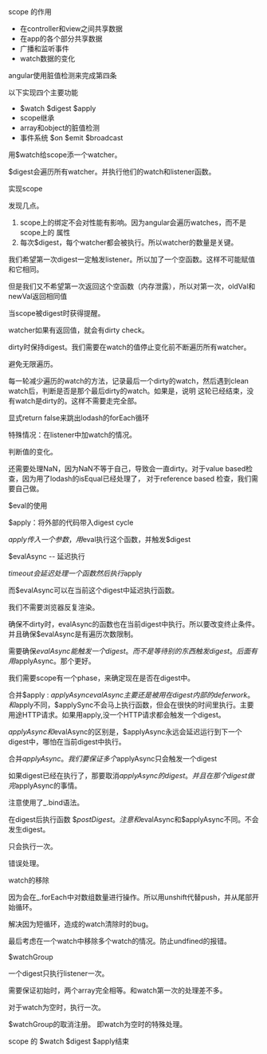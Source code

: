 scope 的作用
+ 在controller和view之间共享数据
+ 在app的各个部分共享数据
+ 广播和监听事件
+ watch数据的变化

angular使用脏值检测来完成第四条

以下实现四个主要功能

+ $watch $digest $apply
+ scope继承
+ array和object的脏值检测
+ 事件系统 $on $emit $broadcast


用$watch给scope添一个watcher。



$digest会遍历所有watcher。并执行他们的watch和listener函数。

实现scope

发现几点。

1. scope上的绑定不会对性能有影响。因为angular会遍历watches，而不是scope上的
属性
2. 每次$digest，每个watcher都会被执行。所以watcher的数量是关键。

我们希望第一次digest一定触发listener。所以加了一个空函数。这样不可能赋值和它相同。

但是我们又不希望第一次返回这个空函数（内存泄露），所以对第一次，oldVal和newVal返回相同值

当scope被digest时获得提醒。

watcher如果有返回值，就会有dirty check。

dirty时保持digest。我们需要在watch的值停止变化前不断遍历所有watcher。

避免无限遍历。

每一轮减少遍历的watch的方法，记录最后一个dirty的watch，然后遇到clean watch后，判断是否是那个最后dirty的watch。如果是，说明
这轮已经结束，没有watch是dirty的。这样不需要走完全部。

显式return false来跳出lodash的forEach循环


特殊情况：在listener中加watch的情况。

判断值的变化。


还需要处理NaN，因为NaN不等于自己，导致会一直dirty。对于value based检查，因为用了lodash的isEqual已经处理了，
对于reference based 检查，我们需要自己做。

$eval的使用

$apply：将外部的代码带入digest cycle

$apply传入一个参数，用$eval执行这个函数，并触发$digest

$evalAsync -- 延迟执行

$timeout会延迟处理一个函数然后执行$apply

而$evalAsync可以在当前这个digest中延迟执行函数。

我们不需要浏览器反复渲染。


确保不dirty时，evalAsync的函数也在当前digest中执行。所以要改变终止条件。并且确保$evalAsync是有遍历次数限制。

需要确保$evalAsync能触发一个digest。而不是等待别的东西触发digest。后面有用$applyAsync。那个更好。

我们需要scope有一个phase，来确定现在是否在digest中。

合并$apply : $applyAsync
evalAsync主要还是被用在digest内部的defer work。
和$apply不同，$applySync不会马上执行函数，但会在很快的时间里执行。主要用途HTTP请求。如果用apply,没一个HTTP请求都会触发一个digest。

$applyAsync和$evalAsync的区别是，$applyAsync永远会延迟运行到下一个digest中，哪怕在当前digest中执行。

合并$applyAsync。我们要保证多个$applyAsync只会触发一个digest

如果digest已经在执行了，那要取消$applyAsync的digest。并且在那个digest做完$applyAsync的事情。

注意使用了_.bind语法。

在digest后执行函数 $$postDigest 。注意和$evalAsync和$applyAsync不同。不会发生digest。

只会执行一次。

错误处理。

watch的移除

因为会在_.forEach中对数组数量进行操作。所以用unshift代替push，并从尾部开始循环。

解决因为短循环，造成的watch清除时的bug。

最后考虑在一个watch中移除多个watch的情况。防止undfined的报错。

$watchGroup

一个digest只执行listener一次。

需要保证初始时，两个array完全相等。和watch第一次的处理差不多。

对于watch为空时，执行一次。

$watchGroup的取消注册。 即watch为空时的特殊处理。

scope 的 $watch $digest $apply结束





